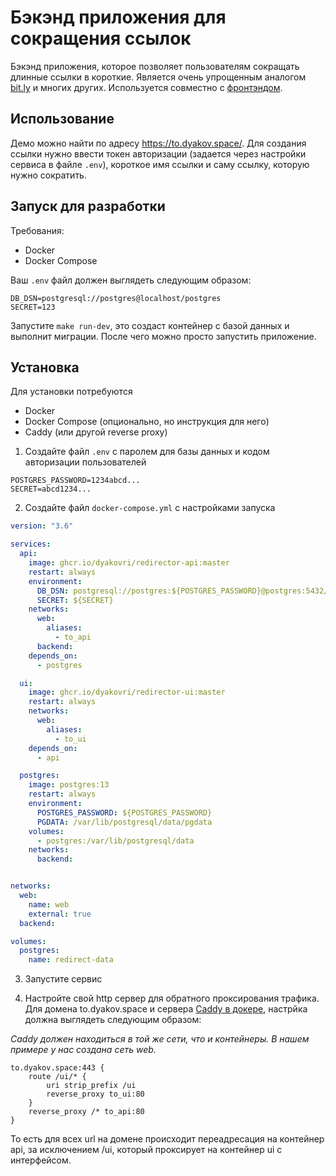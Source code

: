 # Бэкэнд приложения для сокращения ссылок

Бэкэнд приложения, которое позволяет пользователям сокращать длинные ссылки в короткие.
Является очень упрощенным аналогом [bit.ly](https://bitly.com/) и многих других. Используется
совместно с [фронтэндом](https://github.com/dyakovri/redirector-ui).

## Использование

Демо можно найти по адресу https://to.dyakov.space/. Для создания ссылки нужно ввести токен
авторизации (задается через настройки сервиса в файле `.env`), короткое имя ссылки и саму ссылку,
которую нужно сократить.

## Запуск для разработки
Требования:
- Docker
- Docker Compose

Ваш `.env` файл должен выглядеть следующим образом:
```
DB_DSN=postgresql://postgres@localhost/postgres
SECRET=123
```

Запустите `make run-dev`, это создаст контейнер с базой данных и выполнит миграции.
После чего можно просто запустить приложение.


## Установка

Для установки потребуются
- Docker
- Docker Compose (опционально, но инструкция для него)
- Caddy (или другой reverse proxy)

1. Создайте файл `.env` с паролем для базы данных и кодом авторизации пользователей
```
POSTGRES_PASSWORD=1234abcd...
SECRET=abcd1234...
```

2. Создайте файл `docker-compose.yml` с настройками запуска

```yaml
version: "3.6"

services:
  api:
    image: ghcr.io/dyakovri/redirector-api:master
    restart: always
    environment:
      DB_DSN: postgresql://postgres:${POSTGRES_PASSWORD}@postgres:5432/postgres
      SECRET: ${SECRET}
    networks:
      web:
        aliases:
          - to_api
      backend:
    depends_on:
      - postgres

  ui:
    image: ghcr.io/dyakovri/redirector-ui:master
    restart: always
    networks:
      web:
        aliases:
          - to_ui
    depends_on:
      - api

  postgres:
    image: postgres:13
    restart: always
    environment:
      POSTGRES_PASSWORD: ${POSTGRES_PASSWORD}
      PGDATA: /var/lib/postgresql/data/pgdata
    volumes:
      - postgres:/var/lib/postgresql/data
    networks:
      backend:


networks:
  web:
    name: web
    external: true
  backend:

volumes:
  postgres:
    name: redirect-data
```

3. Запустите сервис

4. Настройте свой http сервер для обратного проксирования трафика. Для домена to.dyakov.space и
сервера [Caddy в докере](https://hub.docker.com/_/caddy), настрйка должна выглядеть следующим
образом:

*Caddy должен находиться в той же сети, что и контейнеры. В нашем примере у нас создана сеть web.*

```
to.dyakov.space:443 {
    route /ui/* {
        uri strip_prefix /ui
        reverse_proxy to_ui:80
    }
    reverse_proxy /* to_api:80
}
```

То есть для всех url на домене происходит переадресация на контейнер api, за исключением /ui,
который проксирует на контейнер ui с интерфейсом.
